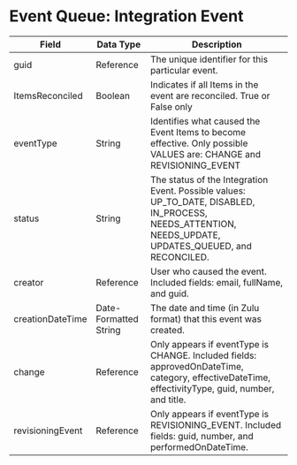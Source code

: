 # Event Queue: Integration Event

| Field | Data Type | Description |
|  --- |  --- |  --- | 
| guid | Reference | The unique identifier for this particular event. |
| ItemsReconciled | Boolean | Indicates if all Items in the event are reconciled. True or False only |
| eventType | String | Identifies what caused the Event Items to become effective. Only possible VALUES are: CHANGE and REVISIONING_EVENT |
| status | String | The status of the Integration Event. Possible values: UP_TO_DATE, DISABLED, IN_PROCESS, NEEDS_ATTENTION, NEEDS_UPDATE, UPDATES_QUEUED, and RECONCILED. |
| creator | Reference | User who caused the event. Included fields: email, fullName, and guid. |
| creationDateTime | Date\-Formatted String | The date and time \(in Zulu format\) that this event was created.  |
| change | Reference | Only appears if eventType is CHANGE. Included fields: approvedOnDateTime, category, effectiveDateTime, effectivityType, guid, number, and title. |
| revisioningEvent | Reference | Only appears if eventType is REVISIONING_EVENT. Included fields: guid, number, and performedOnDateTime. |

